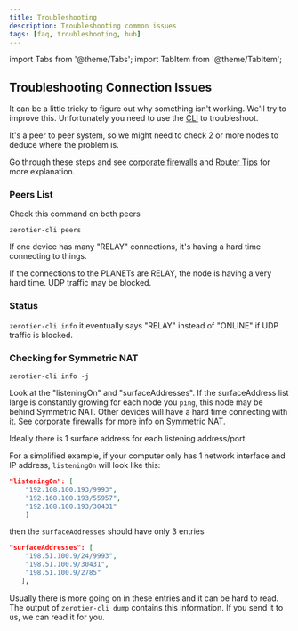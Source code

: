 ```yaml
---
title: Troubleshooting
description: Troubleshooting common issues
tags: [faq, troubleshooting, hub]
---
```


import Tabs from '@theme/Tabs';
import TabItem from '@theme/TabItem';

## Troubleshooting Connection Issues

It can be a little tricky to figure out why something isn't working. We'll try to improve this. Unfortunately you need to use the [CLI](cli.md) to troubleshoot.

It's a peer to peer system, so we might need to check 2 or more nodes to deduce where the problem is.

Go through these steps and see [corporate firewalls](corporate-firewalls.md) and [Router Tips](routertips.md) for more explanation.

### Peers List

Check this command on both peers

`zerotier-cli peers`

If one device has many "RELAY" connections, it's having a hard time connecting to things.

If the connections to the PLANETs are RELAY, the node is having a very hard time. UDP traffic may be blocked.

### Status

`zerotier-cli info` it eventually says "RELAY" instead of "ONLINE" if UDP traffic is blocked.

### Checking for Symmetric NAT

`zerotier-cli info -j`

Look at the "listeningOn" and "surfaceAddresses". If the surfaceAddress list large is constantly growing for each node you `ping`, this node may be behind Symmetric NAT. Other devices will have a hard time connecting with it.
See [corporate firewalls](corporate-firewalls.md) for more info on Symmetric NAT.

Ideally there is 1 surface address for each listening address/port.

For a simplified example, if your computer only has 1 network interface and IP address, `listeningOn` will look like this:

```json
"listeningOn": [
    "192.168.100.193/9993",
    "192.168.100.193/55957",
    "192.168.100.193/30431"
    ]
```

then the `surfaceAddresses` should have only 3 entries

```json
"surfaceAddresses": [
    "198.51.100.9/24/9993",
    "198.51.100.9/30431",
    "198.51.100.9/2785"
   ],
```

Usually there is more going on in these entries and it can be hard to read. The output of `zerotier-cli dump` contains this information. If you send it to us, we can read it for you.
